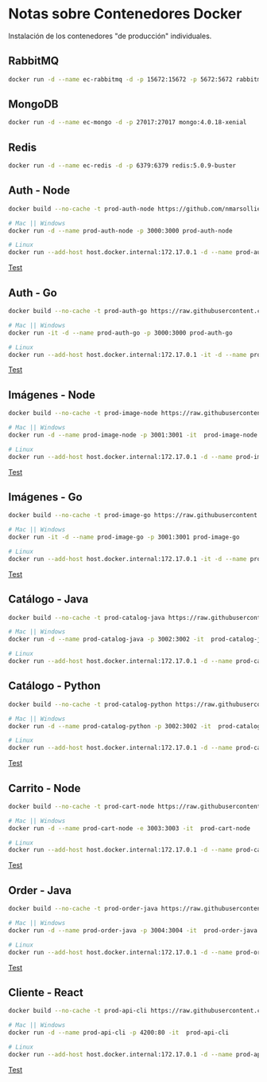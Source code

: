 # Notas sobre Contenedores Docker

Instalación de los contenedores "de producción" individuales.

## RabbitMQ

```bash
docker run -d --name ec-rabbitmq -d -p 15672:15672 -p 5672:5672 rabbitmq:3.8.3-management
```

## MongoDB

```bash
docker run -d --name ec-mongo -d -p 27017:27017 mongo:4.0.18-xenial
```

## Redis

```bash
docker run -d --name ec-redis -d -p 6379:6379 redis:5.0.9-buster
```

## Auth - Node

```bash
docker build --no-cache -t prod-auth-node https://github.com/nmarsollier/ecommerce_auth_node/raw/master/Dockerfile.prod

# Mac || Windows
docker run -d --name prod-auth-node -p 3000:3000 prod-auth-node

# Linux
docker run --add-host host.docker.internal:172.17.0.1 -d --name prod-auth-node -p 3000:3000 prod-auth-node
```

[Test](http://localhost:3000/)

## Auth - Go

```bash
docker build --no-cache -t prod-auth-go https://raw.githubusercontent.com/nmarsollier/authgo/master/Dockerfile.prod

# Mac || Windows
docker run -it -d --name prod-auth-go -p 3000:3000 prod-auth-go

# Linux
docker run --add-host host.docker.internal:172.17.0.1 -it -d --name prod-auth-go -p 3000:3000 prod-auth-go
```

[Test](http://localhost:3000/)

## Imágenes - Node

```bash
docker build --no-cache -t prod-image-node https://raw.githubusercontent.com/nmarsollier/ecommerce_image_node/master/Dockerfile.prod

# Mac || Windows
docker run -d --name prod-image-node -p 3001:3001 -it  prod-image-node

# Linux
docker run --add-host host.docker.internal:172.17.0.1 -d --name prod-image-node -p 3001:3001 -it  prod-image-node
```

[Test](http://localhost:3001/)

## Imágenes - Go

```bash
docker build --no-cache -t prod-image-go https://raw.githubusercontent.com/nmarsollier/imagego/master/Dockerfile.prod

# Mac || Windows
docker run -it -d --name prod-image-go -p 3001:3001 prod-image-go

# Linux
docker run --add-host host.docker.internal:172.17.0.1 -it -d --name prod-image-go -p 3001:3001 prod-image-go
 ```

[Test](http://localhost:3001/)

## Catálogo - Java

```bash
docker build --no-cache -t prod-catalog-java https://raw.githubusercontent.com/nmarsollier/ecommerce_catalog_java/master/Dockerfile.prod

# Mac || Windows
docker run -d --name prod-catalog-java -p 3002:3002 -it  prod-catalog-java

# Linux
docker run --add-host host.docker.internal:172.17.0.1 -d --name prod-catalog-java -p 3002:3002 -it  prod-catalog-java
 ```

## Catálogo - Python

```bash
docker build --no-cache -t prod-catalog-python https://raw.githubusercontent.com/nmarsollier/ecommerce_catalog_python/master/Dockerfile.prod

# Mac || Windows
docker run -d --name prod-catalog-python -p 3002:3002 -it  prod-catalog-python

# Linux
docker run --add-host host.docker.internal:172.17.0.1 -d --name prod-catalog-python -p 3002:3002 -it  prod-catalog-python
 ```

[Test](http://localhost:3002/)

## Carrito - Node

```bash
docker build --no-cache -t prod-cart-node https://raw.githubusercontent.com/nmarsollier/ecommerce_cart_node/master/Dockerfile.prod

# Mac || Windows
docker run -d --name prod-cart-node -e 3003:3003 -it  prod-cart-node

# Linux
docker run --add-host host.docker.internal:172.17.0.1 -d --name prod-cart-node -e 3003:3003 -it  prod-cart-node
 ```

[Test](http://localhost:3003/)

## Order - Java

```bash
docker build --no-cache -t prod-order-java https://raw.githubusercontent.com/nmarsollier/ecommerce_order_java/master/Dockerfile.prod

# Mac || Windows
docker run -d --name prod-order-java -p 3004:3004 -it  prod-order-java

# Linux
docker run --add-host host.docker.internal:172.17.0.1 -d --name prod-order-java -p 3004:3004 -it  prod-order-java
```

[Test](http://localhost:3004/)

## Cliente - React

```bash
docker build --no-cache -t prod-api-cli https://raw.githubusercontent.com/nmarsollier/ecommerce_api_client_react/master/Dockerfile.prod

# Mac || Windows
docker run -d --name prod-api-cli -p 4200:80 -it  prod-api-cli

# Linux
docker run --add-host host.docker.internal:172.17.0.1 -d --name prod-api-cli -p 4200:80 -it  prod-api-cli
 ```

[Test](http://localhost:4200/)
